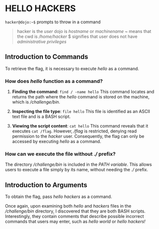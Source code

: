 # **HELLO HACKERS**

`hacker@dojo:~$` prompts to throw in a command
>hacker is the *user*
>dojo is *hostname* or *machinename*
>~ means that the cwd is */home/hacker*
>$ signifies that user does not have *administrative privileges*

## **Introduction to Commands**

To retrieve the flag, it is necessary to execute *hello* as a command.

### How does *hello* function as a command?

1. **Finding the command**:
   `find / -name hello`
   This command locates and returns the path where the *hello* command is stored on the machine, which is */challenge/bin*.

2. **Inspecting the file type**:
   `file hello`
   This file is identified as an ASCII text file and is a BASH script.

3. **Viewing the script content**:
   `cat hello`
   This command reveals that it executes `cat /flag`. However, */flag* is restricted, denying read permission to the *hacker* user. Consequently, the flag can only be accessed by executing *hello* as a command.

### How can we execute the file without *./* prefix?

The directory */challenge/bin* is included in the *PATH variable*. This allows users to execute a file simply by its name, without needing the *./* prefix.

## **Introduction to Arguments**

To obtain the flag, pass *hello hackers* as a command.

Once again, upon examining both *hello* and *hackers* files in the */challenge/bin* directory, I discovered that they are both BASH scripts. Interestingly, they contain comments that describe possible incorrect commands that users may enter, such as *hello world* or *hello hackers!*

